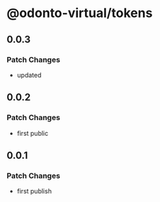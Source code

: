 # @odonto-virtual/tokens

## 0.0.3

### Patch Changes

- updated

## 0.0.2

### Patch Changes

- first public

## 0.0.1

### Patch Changes

- first publish
